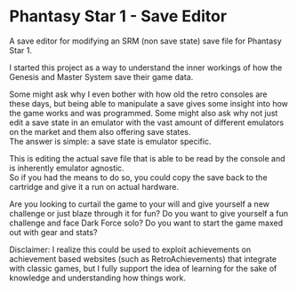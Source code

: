# Phantasy Star 1 - Save Editor
A save editor for modifying an SRM (non save state) save file for Phantasy Star 1.

I started this project as a way to understand the inner workings of how the Genesis and Master System save their game data.

Some might ask why I even bother with how old the retro consoles are these days, but being able to manipulate a save gives some insight into how the game works and 
was programmed.  Some might also ask why not just edit a save state in an emulator with the vast amount of different emulators on the market and them also offering save states.  
The answer is simple:  a save state is emulator specific. 

This is editing the actual save file that is able to be read by the console and is inherently emulator agnostic.  
So if you had the means to do so, you could copy the save back to the cartridge and give it a run on actual hardware.

Are you looking to curtail the game to your will and give yourself a new challenge or just blaze through it for fun?
Do you want to give yourself a fun challenge and face Dark Force solo?
Do you want to start the game maxed out with gear and stats?



Disclaimer: I realize this could be used to exploit achievements on achievement based websites (such as RetroAchievements) that integrate with classic games, 
but I fully support the idea of learning for the sake of knowledge and understanding how things work. 
